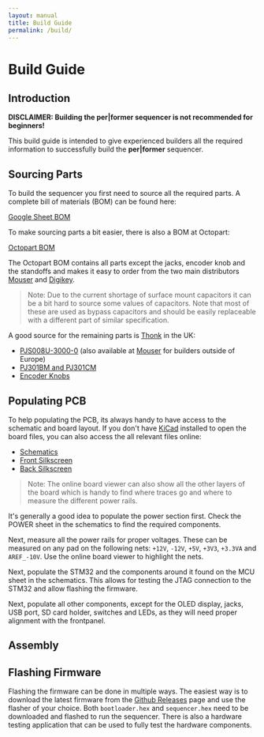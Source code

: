 ```yaml
---
layout: manual
title: Build Guide
permalink: /build/
---
```


# Build Guide

## Introduction

**DISCLAIMER: Building the per|former sequencer is not recommended for beginners!**

This build guide is intended to give experienced builders all the required information to successfully build the **per|former** sequencer.

## Sourcing Parts

To build the sequencer you first need to source all the required parts. A complete bill of materials (BOM) can be found here:

[Google Sheet BOM](https://docs.google.com/spreadsheets/d/1XFOsXiIkOcD5iRhrXQCekjhakFLR-p3aiQ2NIJsRs8M/edit?usp=sharing)

To make sourcing parts a bit easier, there is also a BOM at Octopart:

[Octopart BOM](https://octopart.com/bom-tool/ZDJ2VMnB)

The Octopart BOM contains all parts except the jacks, encoder knob and the standoffs and makes it easy to order from the two main distributors [Mouser](https://www.mouser.com) and [Digikey](https://www.digikey.com).

> Note: Due to the current shortage of surface mount capacitors it can be a bit hard to source some values of capacitors. Note that most of these are used as bypass capacitors and should be easily replaceable with a different part of similar specification.

A good source for the remaining parts is [Thonk](https://www.thonk.co.uk) in the UK:

- [PJS008U-3000-0](https://www.thonk.co.uk/shop/radio-music-sd-card-holder-only/) (also available at [Mouser](https://www.mouser.com) for builders outside of Europe)
- [PJ301BM and PJ301CM](https://www.thonk.co.uk/shop/3-5mm-jacks/)
- [Encoder Knobs](https://www.thonk.co.uk/shop/sifam-soft-touch-encoder-knobs/)

## Populating PCB

To help populating the PCB, its always handy to have access to the schematic and board layout. If you don't have [KiCad](http://kicad-pcb.org) installed to open the board files, you can also access the all relevant files online:

- [Schematics](https://cdn.rawgit.com/westlicht/performer-hardware/master/sequencer.pdf)
- [Front Silkscreen](https://eyrie.io/board/244e2550832a4021a9b4df8c87535577?pours=true&active=layout&layers=m000000000a010000000000000000000000000000000000000000000000000000000000000006&x=162560&y=54367&w=202964&h=117513&flipped=false)
- [Back Silkscreen](https://eyrie.io/board/244e2550832a4021a9b4df8c87535577?pours=true&active=layout&layers=m0000000005010000000000000000000000000000000000000000000000000000000000000006&x=162560&y=54367&w=202964&h=117513&flipped=true)

> Note: The online board viewer can also show all the other layers of the board which is handy to find where traces go and where to measure the different power rails.

It's generally a good idea to populate the power section first. Check the POWER sheet in the schematics to find the required components.

Next, measure all the power rails for proper voltages. These can be measured on any pad on the following nets: `+12V`, `-12V`, `+5V`, `+3V3`, `+3.3VA` and `AREF_-10V`. Use the online board viewer to highlight the nets.

Next, populate the STM32 and the components around it found on the MCU sheet in the schematics. This allows for testing the JTAG connection to the STM32 and allow flashing the firmware.

Next, populate all other components, except for the OLED display, jacks, USB port, SD card holder, switches and LEDs, as they will need proper alignment with the frontpanel.

## Assembly









## Flashing Firmware

Flashing the firmware can be done in multiple ways. The easiest way is to download the latest firmware from the [Github Releases](https://github.com/westlicht/performer/releases) page and use the flasher of your choice. Both `bootloader.hex` and `sequencer.hex` need to be downloaded and flashed to run the sequencer. There is also a hardware testing application that can be used to fully test the hardware components.



